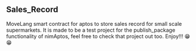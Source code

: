 ## Sales_Record
MoveLang smart contract for aptos to store sales record for small scale supermarkets.
It is made to be a test project for the publish_package functionality of nimAptos, feel free to check that project out too.
Enjoy!!! 😁😁

